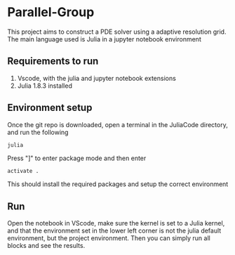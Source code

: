 # Parallel-Group

This project aims to construct a PDE solver using a adaptive resolution grid. The main language used is Julia in a jupyter notebook environment

## Requirements to run
1. Vscode, with the julia and jupyter notebook extensions
2. Julia 1.8.3 installed

## Environment setup
Once the git repo is downloaded, open a terminal in the JuliaCode directory, and run the following

```shell
julia
```
Press "]" to enter package mode and then enter
``` julia
activate .
```

This should install the required packages and setup the correct environment

## Run
Open the notebook in VScode, make sure the kernel is set to a Julia kernel, and that the environment set in the lower left corner is not the julia default environment, but the project environment. Then you can simply run all blocks and see the results.
